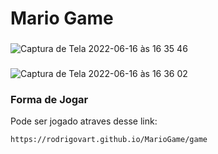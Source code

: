 # Mario Game

###
![Captura de Tela 2022-06-16 às 16 35 46](https://user-images.githubusercontent.com/64294078/174151658-19dae8b3-1fd2-4021-9fe3-eee07f00b40f.png)
###
![Captura de Tela 2022-06-16 às 16 36 02](https://user-images.githubusercontent.com/64294078/174152346-cd0eb9fe-f8f0-4aaf-a2d7-4fb1eac828a3.png)

### Forma de Jogar
Pode ser jogado atraves desse link:
````link
https://rodrigovart.github.io/MarioGame/game
````
